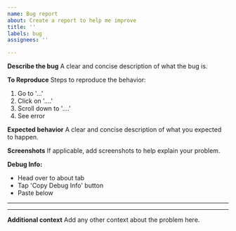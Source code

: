 ```yaml
---
name: Bug report
about: Create a report to help me improve
title: ''
labels: bug
assignees: ''

---
```


**Describe the bug**
A clear and concise description of what the bug is.

**To Reproduce**
Steps to reproduce the behavior:
1. Go to '...'
2. Click on '....'
3. Scroll down to '....'
4. See error

**Expected behavior**
A clear and concise description of what you expected to happen.

**Screenshots**
If applicable, add screenshots to help explain your problem.

**Debug Info:**
 - Head over to about tab
 - Tap 'Copy Debug Info' button
 - Paste below 
-------------


-------------

**Additional context**
Add any other context about the problem here.
